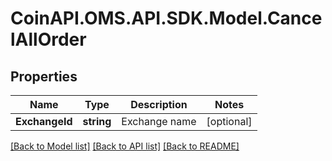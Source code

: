 # CoinAPI.OMS.API.SDK.Model.CancelAllOrder
## Properties

Name | Type | Description | Notes
------------ | ------------- | ------------- | -------------
**ExchangeId** | **string** | Exchange name | [optional] 

[[Back to Model list]](../README.md#documentation-for-models) [[Back to API list]](../README.md#documentation-for-api-endpoints) [[Back to README]](../README.md)

